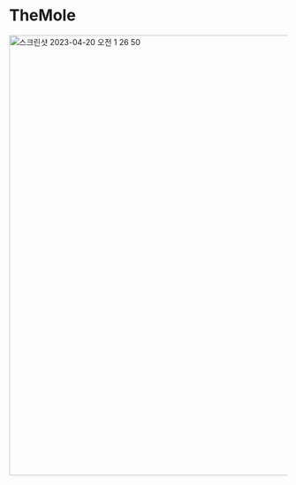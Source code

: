 # TheMole
<img width="796" alt="스크린샷 2023-04-20 오전 1 26 50" src="https://user-images.githubusercontent.com/72899707/233407544-5cff7ef8-f7e2-4a0e-bad7-eb0a3ab0d4a0.png">
